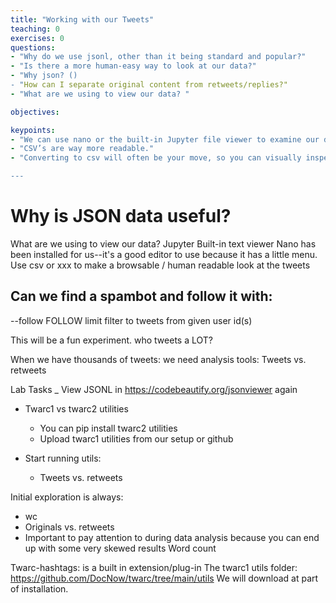 ```yaml
---
title: "Working with our Tweets"
teaching: 0
exercises: 0
questions:
- "Why do we use jsonl, other than it being standard and popular?" 
- "Is there a more human-easy way to look at our data?"
- "Why json? ()
- "How can I separate original content from retweets/replies?"
- "What are we using to view our data? "

objectives:

keypoints:
- "We can use nano or the built-in Jupyter file viewer to examine our data"
- "CSV’s are way more readable."
- "Converting to csv will often be your move, so you can visually inspect your data.

---
```


# Why is JSON data useful?

What are we using to view our data? 
Jupyter Built-in text viewer
Nano has been installed for us--it's a good editor to use because it has a little menu.
Use csv or xxx to make a browsable / human readable look at the tweets

## Can we find a spambot and follow it with:
--follow FOLLOW       limit filter to tweets from given user id(s)

This will be a fun experiment. who tweets a LOT?

When we have thousands of tweets: we need analysis tools:
Tweets vs. retweets

Lab Tasks
_ View JSONL in https://codebeautify.org/jsonviewer again
- Twarc1 vs twarc2 utilities
  - You can pip install twarc2 utilities
  - Upload twarc1 utilities from our setup or github

- Start running utils:
  - Tweets vs. retweets

Initial exploration is always:
- wc
- Originals vs. retweets
- Important to pay attention to during data analysis because you can end up with some very skewed results
Word count


Twarc-hashtags: is a built in extension/plug-in
The twarc1 utils folder:
https://github.com/DocNow/twarc/tree/main/utils
We will download at part of installation.
